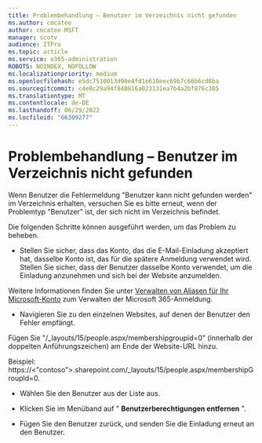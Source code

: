 ```yaml
---
title: Problembehandlung – Benutzer im Verzeichnis nicht gefunden
ms.author: cmcatee
author: cmcatee-MSFT
manager: scotv
audience: ITPro
ms.topic: article
ms.service: o365-administration
ROBOTS: NOINDEX, NOFOLLOW
ms.localizationpriority: medium
ms.openlocfilehash: e5dc7510013d90e4fd1e610eec69b7c66b6cd8ba
ms.sourcegitcommit: c4e8c29a94f840816a023131ea7b4a2bf876c305
ms.translationtype: MT
ms.contentlocale: de-DE
ms.lasthandoff: 06/29/2022
ms.locfileid: "66309277"
---
```

# <a name="troubleshoot-issue---user-not-found-in-directory"></a>Problembehandlung – Benutzer im Verzeichnis nicht gefunden

Wenn Benutzer die Fehlermeldung "Benutzer kann nicht gefunden werden" im Verzeichnis erhalten, versuchen Sie es bitte erneut, wenn der Problemtyp "Benutzer" ist, der sich nicht im Verzeichnis befindet.

Die folgenden Schritte können ausgeführt werden, um das Problem zu beheben.

- Stellen Sie sicher, dass das Konto, das die E-Mail-Einladung akzeptiert hat, dasselbe Konto ist, das für die spätere Anmeldung verwendet wird. Stellen Sie sicher, dass der Benutzer dasselbe Konto verwendet, um die Einladung anzunehmen und sich bei der Website anzumelden. 

Weitere Informationen finden Sie unter [Verwalten von Aliasen für Ihr Microsoft-Konto</a> zum Verwalten der Microsoft 365-Anmeldung](https://support.microsoft.com/help/12407/microsoft-account-how-to-manage-aliases). 

- Navigieren Sie zu den einzelnen Websites, auf denen der Benutzer den Fehler empfängt. 

Fügen Sie "/_layouts/15/people.aspx/membershipgroupid=0" (innerhalb der doppelten Anführungszeichen) am Ende der Website-URL hinzu. 

Beispiel: https://<"contoso">.sharepoint.com/_layouts/15/people.aspx/membershipGroupId=0.

- Wählen Sie den Benutzer aus der Liste aus.

- Klicken Sie im Menüband auf " **Benutzerberechtigungen entfernen** ". 
-  Fügen Sie den Benutzer zurück, und senden Sie die Einladung erneut an den Benutzer.

